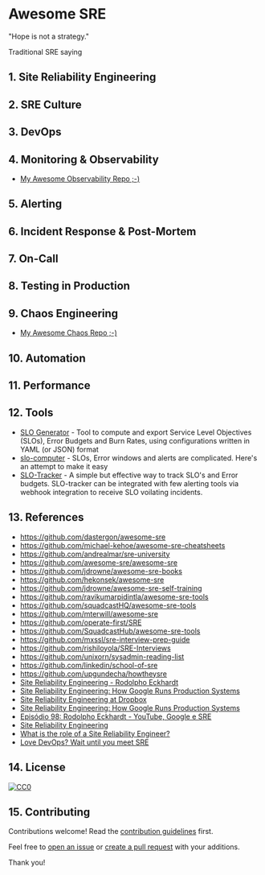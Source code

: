 # Awesome SRE

 "Hope is not a strategy."

Traditional SRE saying

## 1. Site Reliability Engineering

## 2. SRE Culture

## 3. DevOps

## 4. Monitoring & Observability

- [My Awesome Observability Repo ;-)](https://github.com/adriannovegil/awesome-observability)

## 5. Alerting

## 6. Incident Response & Post-Mortem

## 7. On-Call

## 8. Testing in Production

## 9. Chaos Engineering

- [My Awesome Chaos Repo ;-)](https://github.com/adriannovegil/awesome-chaos-engineering)

## 10. Automation

## 11. Performance

## 12. Tools

- [SLO Generator](https://github.com/google/slo-generator) - Tool to compute and export Service Level Objectives (SLOs), Error Budgets and Burn Rates, using configurations written in YAML (or JSON) format
- [slo-computer](https://github.com/last9/slo-computer) - SLOs, Error windows and alerts are complicated. Here's an attempt to make it easy
- [SLO-Tracker](https://github.com/roshan8/slo-tracker) - A simple but effective way to track SLO's and Error budgets. SLO-tracker can be integrated with few alerting tools via webhook integration to receive SLO voilating incidents.

## 13. References

- https://github.com/dastergon/awesome-sre
- https://github.com/michael-kehoe/awesome-sre-cheatsheets
- https://github.com/andrealmar/sre-university
- https://github.com/awesome-sre/awesome-sre
- https://github.com/jdrowne/awesome-sre-books
- https://github.com/hekonsek/awesome-sre
- https://github.com/jdrowne/awesome-sre-self-training
- https://github.com/ravikumarpidintla/awesome-sre-tools
- https://github.com/squadcastHQ/awesome-sre-tools
- https://github.com/mterwill/awesome-sre
- https://github.com/operate-first/SRE
- https://github.com/SquadcastHub/awesome-sre-tools
- https://github.com/mxssl/sre-interview-prep-guide
- https://github.com/rishiloyola/SRE-Interviews
- https://github.com/unixorn/sysadmin-reading-list
- https://github.com/linkedin/school-of-sre
- https://github.com/upgundecha/howtheysre
- [Site Reliability Engineering - Rodolpho Eckhardt](https://www.youtube.com/watch?v=XI2zUFIsMwg)
- [Site Reliability Engineering: How Google Runs Production Systems](https://www.amazon.com/gp/product/149192912X/ref=x_gr_w_bb?ie=UTF8&tag=x_gr_w_bb-20&linkCode=as2&camp=1789&creative=9325&creativeASIN=149192912X&SubscriptionId=1MGPYB6YW3HWK55XCGG2)
- [Site Reliability Engineering at Dropbox](https://www.youtube.com/watch?v=ggizCjUCCqE)
- [Site Reliability Engineering: How Google Runs Production Systems](https://www.goodreads.com/book/show/27968891-site-reliability-engineering)
- [Episódio 98: Rodolpho Eckhardt - YouTube, Google e SRE](http://castalio.info/episodio-98-rodolpho-eckhardt-youtube-google-e-sre.html)
- [Site Reliability Engineering](https://landing.google.com/sre/)
- [What is the role of a Site Reliability Engineer?](https://cloudacademy.com/blog/what-is-the-role-of-a-site-reliability-engineer/)
- [Love DevOps? Wait until you meet SRE](https://www.atlassian.com/it-unplugged/devops/site-reliability-engineering-sre)

## 14. License

[![CC0](https://mirrors.creativecommons.org/presskit/buttons/88x31/svg/cc-zero.svg)](https://creativecommons.org/publicdomain/zero/1.0)

## 15. Contributing

Contributions welcome! Read the [contribution guidelines](CONTRIBUTING.md) first.

Feel free to [open an issue](https://github.com/adriannovegil/awesome-observability/issues) or [create a pull request](https://github.com/adriannovegil/awesome-observability/pulls) with your additions.

Thank you!
